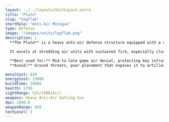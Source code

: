 ```yaml
---
layout: ../../layouts/UnitLayout.astro
title: "Pluto"
slug: "legflak"
shortRole: "Anti-Air Minigun"
type: Defense
image: "/images/units/legflak.png"
description: |
  **The Pluto** is a heavy anti-air defense structure equipped with a rapid-firing gatling gun specialized for taking down aircraft at range.

  It excels at shredding air units with sustained fire, especially clustered or slower targets like bombers. However, it cannot target ground units and must be protected from ground assaults.

  **Best used for:** Mid-to-late game air denial, protecting key infrastructure from air raids  
  **Avoid:** Ground threats, poor placement that exposes it to artillery

metalCost: 820
energyCost: 13000
buildTime: 19000
health: 1750
sightRange: 525/1000(Air)
weapons: Heavy Anti-Air Gatling Gun
dps: 1080.0
weaponRange: 850
techLevel: 2
---
```

